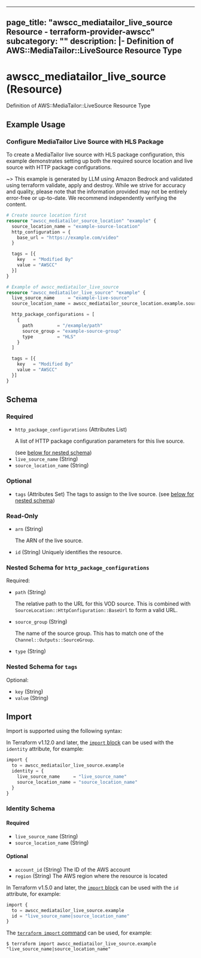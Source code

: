 
---
page_title: "awscc_mediatailor_live_source Resource - terraform-provider-awscc"
subcategory: ""
description: |-
  Definition of AWS::MediaTailor::LiveSource Resource Type
---

# awscc_mediatailor_live_source (Resource)

Definition of AWS::MediaTailor::LiveSource Resource Type

## Example Usage

### Configure MediaTailor Live Source with HLS Package

To create a MediaTailor live source with HLS package configuration, this example demonstrates setting up both the required source location and live source with HTTP package configurations.

~> This example is generated by LLM using Amazon Bedrock and validated using terraform validate, apply and destroy. While we strive for accuracy and quality, please note that the information provided may not be entirely error-free or up-to-date. We recommend independently verifying the content.

```terraform
# Create source location first
resource "awscc_mediatailor_source_location" "example" {
  source_location_name = "example-source-location"
  http_configuration = {
    base_url = "https://example.com/video"
  }

  tags = [{
    key   = "Modified By"
    value = "AWSCC"
  }]
}

# Example of awscc_mediatailor_live_source
resource "awscc_mediatailor_live_source" "example" {
  live_source_name     = "example-live-source"
  source_location_name = awscc_mediatailor_source_location.example.source_location_name

  http_package_configurations = [
    {
      path         = "/example/path"
      source_group = "example-source-group"
      type         = "HLS"
    }
  ]

  tags = [{
    key   = "Modified By"
    value = "AWSCC"
  }]
}
```

<!-- schema generated by tfplugindocs -->
## Schema

### Required

- `http_package_configurations` (Attributes List) <p>A list of HTTP package configuration parameters for this live source.</p> (see [below for nested schema](#nestedatt--http_package_configurations))
- `live_source_name` (String)
- `source_location_name` (String)

### Optional

- `tags` (Attributes Set) The tags to assign to the live source. (see [below for nested schema](#nestedatt--tags))

### Read-Only

- `arn` (String) <p>The ARN of the live source.</p>
- `id` (String) Uniquely identifies the resource.

<a id="nestedatt--http_package_configurations"></a>
### Nested Schema for `http_package_configurations`

Required:

- `path` (String) <p>The relative path to the URL for this VOD source. This is combined with <code>SourceLocation::HttpConfiguration::BaseUrl</code> to form a valid URL.</p>
- `source_group` (String) <p>The name of the source group. This has to match one of the <code>Channel::Outputs::SourceGroup</code>.</p>
- `type` (String)


<a id="nestedatt--tags"></a>
### Nested Schema for `tags`

Optional:

- `key` (String)
- `value` (String)

## Import

Import is supported using the following syntax:

In Terraform v1.12.0 and later, the [`import` block](https://developer.hashicorp.com/terraform/language/import) can be used with the `identity` attribute, for example:

```terraform
import {
  to = awscc_mediatailor_live_source.example
  identity = {
    live_source_name     = "live_source_name"
    source_location_name = "source_location_name"
  }
}
```

<!-- schema generated by tfplugindocs -->
### Identity Schema

#### Required

- `live_source_name` (String)
- `source_location_name` (String)

#### Optional

- `account_id` (String) The ID of the AWS account
- `region` (String) The AWS region where the resource is located

In Terraform v1.5.0 and later, the [`import` block](https://developer.hashicorp.com/terraform/language/import) can be used with the `id` attribute, for example:

```terraform
import {
  to = awscc_mediatailor_live_source.example
  id = "live_source_name|source_location_name"
}
```

The [`terraform import` command](https://developer.hashicorp.com/terraform/cli/commands/import) can be used, for example:

```shell
$ terraform import awscc_mediatailor_live_source.example "live_source_name|source_location_name"
```
